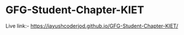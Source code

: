 # GFG-Student-Chapter-KIET

Live link:-    https://iayushcoderjod.github.io/GFG-Student-Chapter-KIET/
